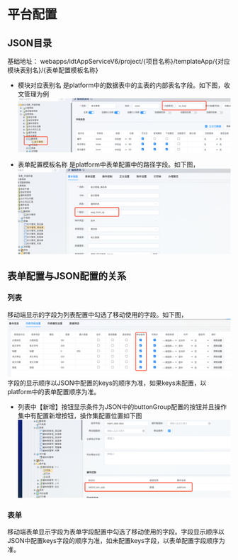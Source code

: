 # 平台配置
## JSON目录
基础地址：
webapps/idtAppServiceV6/project/{项目名称}/templateApp/{对应模块表别名}/{表单配置模板名称}
* 模块对应表别名 是platform中的数据表中的主表的内部表名字段。如下图，收文管理为例
![模块对应表别名](./assets/platform-1620373844052.png)

* 表单配置模板名称 是platform中表单配置中的路径字段。如下图，
![表单模板名称](./assets/platform-1620374005378.png)

## 表单配置与JSON配置的关系
### 列表
移动端显示的字段为列表配置中勾选了移动使用的字段。如下图，
![列表字段配置](./assets/platform-1620374279767.png)
字段的显示顺序以JSON中配置的keys的顺序为准，如果keys未配置，以platform中的表单配置顺序为准。

* 列表中【新增】按钮显示条件为JSON中的buttonGroup配置的按钮并且操作集中有配置新增按钮，操作集配置位置如下图
![列表新增按钮](./assets/platform-1620375379782.png)


### 表单
移动端表单显示字段为表单字段配置中勾选了移动使用的字段。字段显示顺序以JSON中配置keys字段的顺序为准，如未配置keys字段，以表单配置字段顺序为准。
